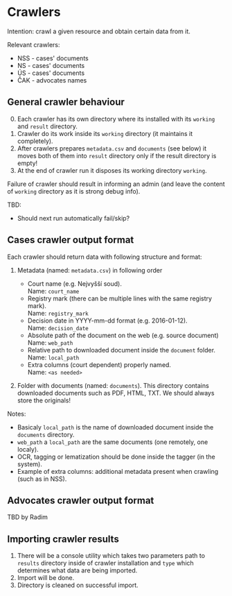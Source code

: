 Crawlers
========

Intention: crawl a given resource and obtain certain data from it.

Relevant crawlers:

 - NSS - cases' documents
 - NS - cases' documents 
 - ÚS - cases' documents
 - ČAK - advocates names

General crawler behaviour
-------------------------

0. Each crawler has its own directory where its installed with its `working` and `result` directory.
1. Crawler do its work inside its `working` directory (it maintains it completely).
2. After crawlers prepares `metadata.csv` and `documents` (see below) it moves both of them into `result` directory only if the result directory is empty!
3. At the end of crawler run it disposes its working directory `working`.

Failure of crawler should result in informing an admin (and leave the content of `working` directory as it is strong debug info).

TBD:

 - Should next run automatically fail/skip?

Cases crawler output format
----------------------------

Each crawler should return data with following structure and format:

1. Metadata (named: `metadata.csv`) in following order

    - Court name (e.g. Nejvyšší soud).  
      Name: `court_name`
    - Registry mark (there can be multiple lines with the same registry mark).  
      Name: `registry_mark`
    - Decision date in YYYY-mm-dd format (e.g. 2016-01-12).  
      Name: `decision_date`
    - Absolute path of the document on the web (e.g. source document)  
      Name: `web_path`
    - Relative path to downloaded document inside the `document` folder.    
      Name: `local_path`
    - Extra columns (court dependent) properly named.  
      Name: `<as needed>`

2. Folder with documents (named: `documents`). This directory contains downloaded documents such as PDF, HTML, TXT. We should always store the originals!

Notes:

 - Basicaly `local_path` is the name of downloaded document inside the `documents` directory.  
 - `web_path` a `local_path` are the same documents (one remotely, one localy).
 - OCR, tagging or lematization should be done inside the tagger (in the system).
 - Example of extra columns: additional metadata present when crawling (such as in NSS).

Advocates crawler output format
-------------------------------

TBD by Radim

Importing crawler results
-------------------------

1. There will be a console utility which takes two parameters path to `results` directory inside of crawler installation and `type` which determines what data are being imported.
2. Import will be done.
3. Directory is cleaned on successful import.